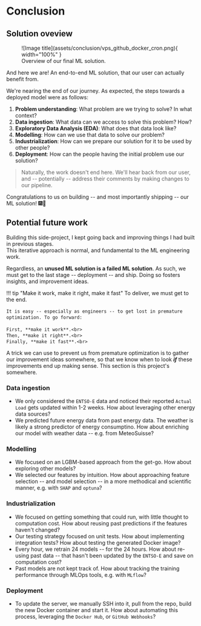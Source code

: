 # Conclusion

## Solution oveview

<figure markdown="span">
  ![Image title](assets/conclusion/vps_github_docker_cron.png){ width="100%" }
  <figcaption>Overview of our final ML solution.</figcaption>
</figure>

And here we are! An end-to-end ML solution, that our user can actually benefit from.

We're nearing the end of our journey. As expected, the steps towards a deployed model were as follows:

1. **Problem understanding**: What problem are we trying to solve? In what context? 
2. **Data ingestion**: What data can we access to solve this problem? How?
3. **Exploratory Data Analysis (EDA)**: What does that data look like?
4. **Modelling**: How can we use that data to solve our problem?
5. **Industrialization**: How can we prepare our solution for it to be used by other people?
6. **Deployment**: How can the people having the initial problem use our solution? 

> Naturally, the work doesn't end here. We'll hear back from our user, and -- potentially -- address their comments by making changes to our pipeline. 

Congratulations to us on building -- and most importantly shipping -- our ML solution! 🎆🥳

## Potential future work

Building this side-project, I kept going back and improving things I had built in previous stages.<br>
This iterative approach is normal, and fundamental to the ML engineering work.

Regardless, an **unused ML solution is a failed ML solution**. As such, we must get to the last stage -- deployment -- and ship. Doing so fosters insights, and improvement ideas.

!!! tip "Make it work, make it right, make it fast"
    To deliver, we must get to the end.

    It is easy -- especially as engineers -- to get lost in premature optimization. To go forward:

    First, **make it work**.<br>
    Then, **make it right**.<br>
    Finally, **make it fast**.<br>


A trick we can use to prevent us from premature optimization is to gather our improvement ideas somewhere, so that we know when to look **_if_** these improvements end up making sense. This section is this project's somewhere.


### Data ingestion 

- We only considered the `ENTSO-E` data and noticed their reported `Actual Load` gets updated within 1-2 weeks. How about leveraging other energy data sources? 
- We predicted future energy data from past energy data. The weather is likely a strong predictor of energy consumptino. How about enriching our model with weather data -- e.g. from MeteoSuisse?

### Modelling

- We focused on an LGBM-based approach from the get-go. How about exploring other models?
- We selected our features by intuition. How about approaching feature selection -- and model selection -- in a more methodical and scientific manner, e.g. with `SHAP` and `optuna`?

### Industrialization

- We focused on getting something that could run, with little thought to computation cost. How about reusing past predictions if the features haven't changed?
- Our testing strategy focused on unit tests. How about implementing integration tests? How about testing the generated Docker image?
- Every hour, we retrain 24 models -- for the 24 hours. How about re-using past data -- that hasn't been updated by the `ENTSO-E` and save on computation cost?
- Past models are not kept track of. How about tracking the training performance through MLOps tools, e.g. with `MLflow`?

### Deployment

- To update the server, we manually SSH into it, pull from the repo, build the new Docker container and start it. How about automating this process, leveraging the `Docker Hub`, or `GitHub Webhooks`?
